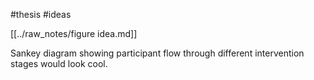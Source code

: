 #thesis
#ideas

[[../raw_notes/figure idea.md]]

Sankey diagram showing participant flow through different intervention stages would look cool. 